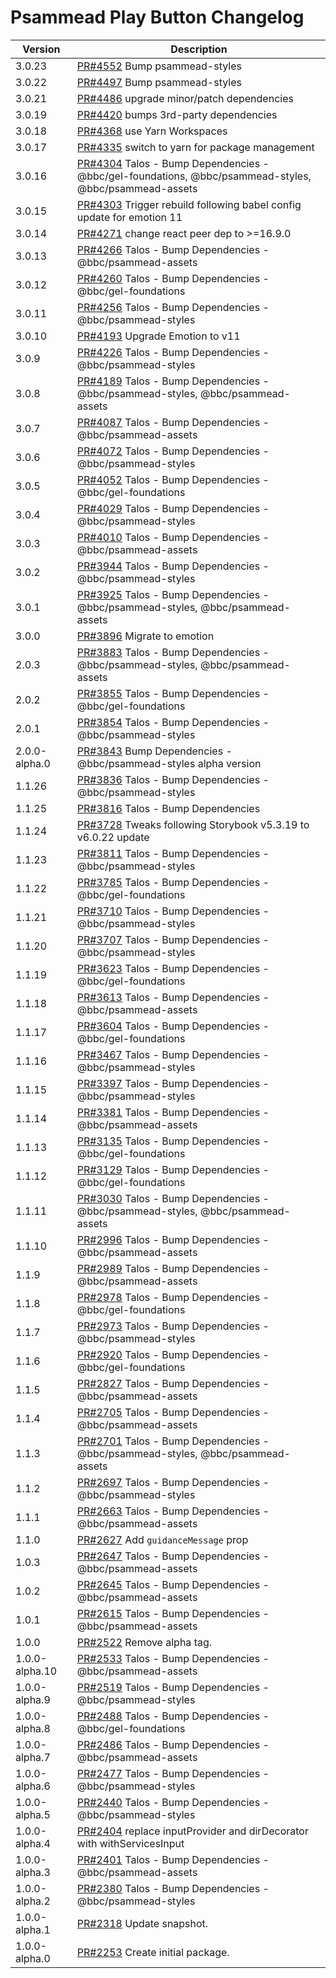 # Psammead Play Button Changelog

<!-- prettier-ignore -->
| Version | Description |
| ------------- | ----------- |
| 3.0.23 | [PR#4552](https://github.com/bbc/psammead/pull/4552) Bump psammead-styles |
| 3.0.22 | [PR#4497](https://github.com/bbc/psammead/pull/4497) Bump psammead-styles |
| 3.0.21 | [PR#4486](https://github.com/bbc/psammead/pull/4486) upgrade minor/patch dependencies |
| 3.0.19 | [PR#4420](https://github.com/bbc/psammead/pull/4420) bumps 3rd-party dependencies |
| 3.0.18 | [PR#4368](https://github.com/bbc/psammead/pull/4368) use Yarn Workspaces |
| 3.0.17 | [PR#4335](https://github.com/bbc/psammead/pull/4335) switch to yarn for package management |
| 3.0.16 | [PR#4304](https://github.com/bbc/psammead/pull/4304) Talos - Bump Dependencies - @bbc/gel-foundations, @bbc/psammead-styles, @bbc/psammead-assets |
| 3.0.15 | [PR#4303](https://github.com/bbc/psammead/pull/4303) Trigger rebuild following babel config update for emotion 11 |
| 3.0.14 | [PR#4271](https://github.com/bbc/psammead/pull/4271) change react peer dep to >=16.9.0 |
| 3.0.13 | [PR#4266](https://github.com/bbc/psammead/pull/4266) Talos - Bump Dependencies - @bbc/psammead-assets |
| 3.0.12 | [PR#4260](https://github.com/bbc/psammead/pull/4260) Talos - Bump Dependencies - @bbc/gel-foundations |
| 3.0.11 | [PR#4256](https://github.com/bbc/psammead/pull/4256) Talos - Bump Dependencies - @bbc/psammead-styles |
| 3.0.10 | [PR#4193](https://github.com/bbc/psammead/pull/4193) Upgrade Emotion to v11 |
| 3.0.9 | [PR#4226](https://github.com/bbc/psammead/pull/4226) Talos - Bump Dependencies - @bbc/psammead-styles |
| 3.0.8 | [PR#4189](https://github.com/bbc/psammead/pull/4189) Talos - Bump Dependencies - @bbc/psammead-styles, @bbc/psammead-assets |
| 3.0.7 | [PR#4087](https://github.com/bbc/psammead/pull/4087) Talos - Bump Dependencies - @bbc/psammead-assets |
| 3.0.6 | [PR#4072](https://github.com/bbc/psammead/pull/4072) Talos - Bump Dependencies - @bbc/psammead-styles |
| 3.0.5 | [PR#4052](https://github.com/bbc/psammead/pull/4052) Talos - Bump Dependencies - @bbc/gel-foundations |
| 3.0.4 | [PR#4029](https://github.com/bbc/psammead/pull/4029) Talos - Bump Dependencies - @bbc/psammead-styles |
| 3.0.3 | [PR#4010](https://github.com/bbc/psammead/pull/4010) Talos - Bump Dependencies - @bbc/psammead-assets |
| 3.0.2 | [PR#3944](https://github.com/bbc/psammead/pull/3944) Talos - Bump Dependencies - @bbc/psammead-styles |
| 3.0.1 | [PR#3925](https://github.com/bbc/psammead/pull/3925) Talos - Bump Dependencies - @bbc/psammead-styles, @bbc/psammead-assets |
| 3.0.0 | [PR#3896](https://github.com/bbc/psammead/pull/3896) Migrate to emotion |
| 2.0.3 | [PR#3883](https://github.com/bbc/psammead/pull/3883) Talos - Bump Dependencies - @bbc/psammead-styles, @bbc/psammead-assets |
| 2.0.2 | [PR#3855](https://github.com/bbc/psammead/pull/3855) Talos - Bump Dependencies - @bbc/gel-foundations |
| 2.0.1 | [PR#3854](https://github.com/bbc/psammead/pull/3854) Talos - Bump Dependencies - @bbc/psammead-styles |
| 2.0.0-alpha.0 | [PR#3843](https://github.com/bbc/psammead/pull/3843) Bump Dependencies - @bbc/psammead-styles alpha version |
| 1.1.26 | [PR#3836](https://github.com/bbc/psammead/pull/3836) Talos - Bump Dependencies - @bbc/psammead-styles |
| 1.1.25 | [PR#3816](https://github.com/bbc/psammead/pull/3816) Talos - Bump Dependencies |
| 1.1.24 | [PR#3728](https://github.com/bbc/psammead/pull/3728) Tweaks following Storybook v5.3.19 to v6.0.22 update |
| 1.1.23 | [PR#3811](https://github.com/bbc/psammead/pull/3811) Talos - Bump Dependencies - @bbc/psammead-styles |
| 1.1.22 | [PR#3785](https://github.com/bbc/psammead/pull/3785) Talos - Bump Dependencies - @bbc/gel-foundations |
| 1.1.21 | [PR#3710](https://github.com/bbc/psammead/pull/3710) Talos - Bump Dependencies - @bbc/psammead-styles |
| 1.1.20 | [PR#3707](https://github.com/bbc/psammead/pull/3707) Talos - Bump Dependencies - @bbc/psammead-styles |
| 1.1.19 | [PR#3623](https://github.com/bbc/psammead/pull/3623) Talos - Bump Dependencies - @bbc/gel-foundations |
| 1.1.18 | [PR#3613](https://github.com/bbc/psammead/pull/3613) Talos - Bump Dependencies - @bbc/psammead-assets |
| 1.1.17 | [PR#3604](https://github.com/bbc/psammead/pull/3604) Talos - Bump Dependencies - @bbc/gel-foundations |
| 1.1.16 | [PR#3467](https://github.com/bbc/psammead/pull/3467) Talos - Bump Dependencies - @bbc/psammead-styles |
| 1.1.15 | [PR#3397](https://github.com/bbc/psammead/pull/3397) Talos - Bump Dependencies - @bbc/psammead-styles |
| 1.1.14 | [PR#3381](https://github.com/bbc/psammead/pull/3381) Talos - Bump Dependencies - @bbc/psammead-assets |
| 1.1.13 | [PR#3135](https://github.com/bbc/psammead/pull/3135) Talos - Bump Dependencies - @bbc/gel-foundations |
| 1.1.12 | [PR#3129](https://github.com/bbc/psammead/pull/3129) Talos - Bump Dependencies - @bbc/gel-foundations |
| 1.1.11 | [PR#3030](https://github.com/bbc/psammead/pull/3030) Talos - Bump Dependencies - @bbc/psammead-styles, @bbc/psammead-assets |
| 1.1.10 | [PR#2996](https://github.com/bbc/psammead/pull/2996) Talos - Bump Dependencies - @bbc/psammead-assets |
| 1.1.9 | [PR#2989](https://github.com/bbc/psammead/pull/2989) Talos - Bump Dependencies - @bbc/psammead-assets |
| 1.1.8 | [PR#2978](https://github.com/bbc/psammead/pull/2978) Talos - Bump Dependencies - @bbc/gel-foundations |
| 1.1.7 | [PR#2973](https://github.com/bbc/psammead/pull/2973) Talos - Bump Dependencies - @bbc/psammead-styles |
| 1.1.6 | [PR#2920](https://github.com/bbc/psammead/pull/2920) Talos - Bump Dependencies - @bbc/gel-foundations |
| 1.1.5 | [PR#2827](https://github.com/bbc/psammead/pull/2827) Talos - Bump Dependencies - @bbc/psammead-assets |
| 1.1.4 | [PR#2705](https://github.com/bbc/psammead/pull/2705) Talos - Bump Dependencies - @bbc/psammead-assets |
| 1.1.3 | [PR#2701](https://github.com/bbc/psammead/pull/2701) Talos - Bump Dependencies - @bbc/psammead-styles, @bbc/psammead-assets |
| 1.1.2 | [PR#2697](https://github.com/bbc/psammead/pull/2697) Talos - Bump Dependencies - @bbc/psammead-styles |
| 1.1.1 | [PR#2663](https://github.com/bbc/psammead/pull/2663) Talos - Bump Dependencies - @bbc/psammead-assets |
| 1.1.0 | [PR#2627](https://github.com/bbc/psammead/issues/2627) Add `guidanceMessage` prop |
| 1.0.3 | [PR#2647](https://github.com/bbc/psammead/pull/2647) Talos - Bump Dependencies - @bbc/psammead-assets |
| 1.0.2 | [PR#2645](https://github.com/bbc/psammead/pull/2645) Talos - Bump Dependencies - @bbc/psammead-assets |
| 1.0.1 | [PR#2615](https://github.com/bbc/psammead/pull/2615) Talos - Bump Dependencies - @bbc/psammead-assets |
| 1.0.0 | [PR#2522](https://github.com/bbc/psammead/issues/2522) Remove alpha tag. |
| 1.0.0-alpha.10 | [PR#2533](https://github.com/bbc/psammead/pull/2533) Talos - Bump Dependencies - @bbc/psammead-assets |
| 1.0.0-alpha.9 | [PR#2519](https://github.com/bbc/psammead/pull/2519) Talos - Bump Dependencies - @bbc/psammead-styles |
| 1.0.0-alpha.8 | [PR#2488](https://github.com/bbc/psammead/pull/2488) Talos - Bump Dependencies - @bbc/gel-foundations |
| 1.0.0-alpha.7 | [PR#2486](https://github.com/bbc/psammead/pull/2486) Talos - Bump Dependencies - @bbc/psammead-assets |
| 1.0.0-alpha.6 | [PR#2477](https://github.com/bbc/psammead/pull/2477) Talos - Bump Dependencies - @bbc/psammead-styles |
| 1.0.0-alpha.5 | [PR#2440](https://github.com/bbc/psammead/pull/2440) Talos - Bump Dependencies - @bbc/psammead-styles |
| 1.0.0-alpha.4 | [PR#2404](https://github.com/bbc/psammead/pull/2404) replace inputProvider and dirDecorator with withServicesInput |
| 1.0.0-alpha.3 | [PR#2401](https://github.com/bbc/psammead/pull/2401) Talos - Bump Dependencies - @bbc/psammead-assets |
| 1.0.0-alpha.2 | [PR#2380](https://github.com/bbc/psammead/pull/2380) Talos - Bump Dependencies - @bbc/psammead-styles |
| 1.0.0-alpha.1 | [PR#2318](https://github.com/bbc/psammead/pull/2318) Update snapshot. |
| 1.0.0-alpha.0 | [PR#2253](https://github.com/bbc/psammead/pull/2253) Create initial package. |
